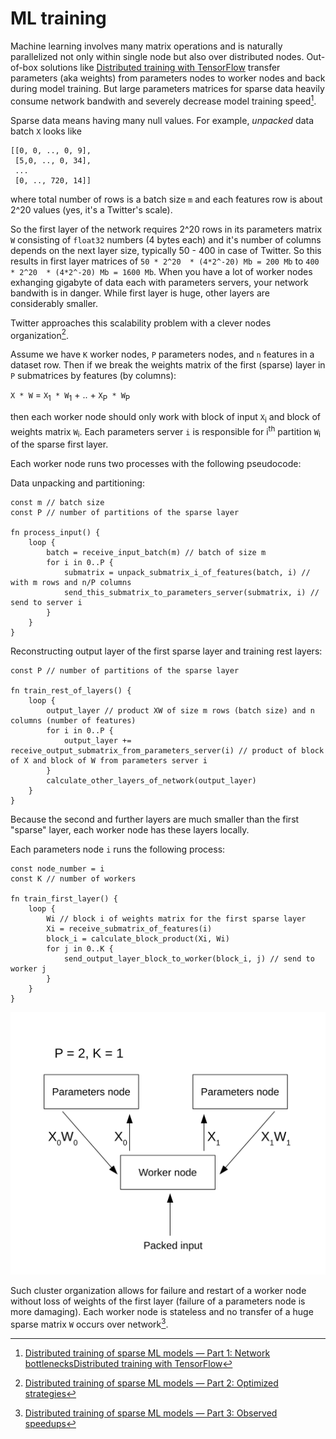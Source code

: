 # ML training

Machine learning involves many matrix operations and is naturally parallelized not only within single node but also over distributed nodes. Out-of-box solutions like [Distributed training with TensorFlow](https://www.tensorflow.org/guide/distributed_training) transfer parameters (aka weights) from parameters nodes to worker nodes and back during model training. But large parameters matrices for sparse data heavily consume network bandwith and severely decrease model training speed[^twitter].

Sparse data means having many null values. For example, *unpacked* data batch `X` looks like
```
[[0, 0, .., 0, 9], 
 [5,0, .., 0, 34], 
 ...
 [0, .., 720, 14]]
``` 
where total number of rows is a batch size `m` and each features row is about 2^20 values (yes, it's a Twitter's scale).

So the first layer of the network requires 2^20 rows in its parameters matrix `W` consisting of `float32` numbers (4 bytes each) and it's number of columns depends on the next layer size, typically 50 - 400 in case of Twitter. So this results in first layer matrices of 
`50 * 2^20  * (4*2^-20) Mb = 200 Mb` to `400 * 2^20  * (4*2^-20) Mb = 1600 Mb`. When you have a lot of worker nodes exhanging gigabyte of data each with parameters servers, your network bandwith is in danger. While first layer is huge, other layers are considerably smaller.

Twitter approaches this scalability problem with a clever nodes organization[^approach].

Assume we have `K` worker nodes, `P` parameters nodes, and `n` features in a dataset row.
Then if we break the weights matrix of the first (sparse) layer in `P` submatrices by features (by columns):

`X * W` = `X`<sub>1</sub>` * W`<sub>1</sub> + .. + `X`<sub>P</sub>` * W`<sub>P</sub>

then each worker node should only work with block of input `X`<sub>i</sub> and block of weights matrix `W`<sub>i</sub>.
Each parameters server `i` is responsible for i<sup>th</sup> partition `W`<sub>i</sub> of the sparse first layer.

Each worker node runs two processes with the following pseudocode:

Data unpacking and partitioning:

```
const m // batch size
const P // number of partitions of the sparse layer

fn process_input() {
    loop {
        batch = receive_input_batch(m) // batch of size m
        for i in 0..P {
            submatrix = unpack_submatrix_i_of_features(batch, i) // with m rows and n/P columns
            send_this_submatrix_to_parameters_server(submatrix, i) // send to server i
        }
    }
}
```

Reconstructing output layer of the first sparse layer and training rest layers:

```
const P // number of partitions of the sparse layer

fn train_rest_of_layers() {
    loop {
        output_layer // product XW of size m rows (batch size) and n columns (number of features)
        for i in 0..P {
            output_layer += receive_output_submatrix_from_parameters_server(i) // product of block of X and block of W from parameters server i
        }
        calculate_other_layers_of_network(output_layer)
    }
}
```
Because the second and further layers are much smaller than the first "sparse" layer, each worker node has these layers locally.

Each parameters node `i` runs the following process:

```
const node_number = i
const K // number of workers

fn train_first_layer() {
    loop {
        Wi // block i of weights matrix for the first sparse layer
        Xi = receive_submatrix_of_features(i)
        block_i = calculate_block_product(Xi, Wi)
        for j in 0..K {
            send_output_layer_block_to_worker(block_i, j) // send to worker j
        }
    }
}
```

![Twitter ML cluster](images/twitter.svg)

Such cluster organization allows for failure and restart of a worker node without loss of weights of the first layer (failure of a parameters node is more damaging). Each worker node is stateless and no transfer of a huge sparse matrix `W` occurs over network[^results].

[^twitter]: [Distributed training of sparse ML models — Part 1: Network bottlenecks](https://blog.twitter.com/engineering/en_us/topics/insights/2020/distributed-training-of-sparse-machine-learning-models-1)[Distributed training with TensorFlow](https://www.tensorflow.org/guide/distributed_training)

[^approach]: [Distributed training of sparse ML models — Part 2: Optimized strategies](https://blog.twitter.com/engineering/en_us/topics/insights/2020/distributed-training-of-sparse-machine-learning-models-2)

[^results]: [Distributed training of sparse ML models — Part 3: Observed speedups](https://blog.twitter.com/engineering/en_us/topics/insights/2020/distributed-training-of-sparse-machine-learning-models-3)